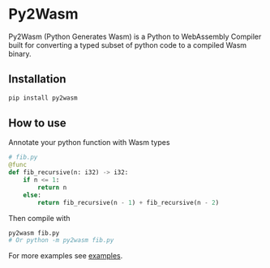 # Py2Wasm

Py2Wasm (Python Generates Wasm) is a Python to WebAssembly Compiler built for converting a typed subset of python  code to a compiled Wasm binary.

## Installation

```bash
pip install py2wasm
```

## How to use

Annotate your python function with Wasm types

```py
# fib.py
@func
def fib_recursive(n: i32) -> i32:
    if n <= 1:
        return n
    else:
        return fib_recursive(n - 1) + fib_recursive(n - 2)
```

Then compile with

```bash
py2wasm fib.py
# Or python -m py2wasm fib.py
```

For more examples see [examples](examples/).

